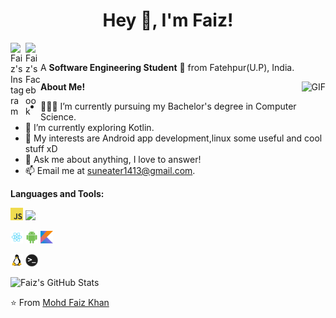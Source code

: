 
<div align="center">
<h1 title="hehehe"> Hey 👋, I'm Faiz!</h1>
</div>

<a href="https://www.instagram.com/mohd.fa1z.khan/?hl=en">
  <img align="left" alt="Faiz's Instagram" width="24px" src="https://cdn.jsdelivr.net/npm/simple-icons@v3/icons/instagram.svg" />
</a>
<a href="https://www.facebook.com/mohammedfaiz.khan.3551">
  <img align="left" alt="Faiz's Facebook" width="24px" src="https://cdn.jsdelivr.net/npm/simple-icons@v3/icons/facebook.svg" />
</a>

<br />

A **Software Engineering Student** 🚀 from Fatehpur(U.P), India.

  <img align="right" alt="GIF" src="https://i.pinimg.com/originals/e4/26/70/e426702edf874b181aced1e2fa5c6cde.gif" />

**About Me!**

- 👨🏽‍💻 I’m currently pursuing my Bachelor's degree in Computer Science.
- 🌱 I’m currently exploring Kotlin. 
- 🤔 My interests are Android app development,linux some useful and cool stuff xD
- 💬 Ask me about anything, I love to answer!
- 📫 Email me at [suneater1413@gmail.com](mailto:suneater1413@gmail.com).


**Languages and Tools:**  

<code><img height="20" src="https://raw.githubusercontent.com/github/explore/80688e429a7d4ef2fca1e82350fe8e3517d3494d/topics/javascript/javascript.png"></code>
<code><img height="20" src="https://raw.githubusercontent.com/flutter/website/master/src/_assets/image/flutter-lockup.png"></code>

<code><img height="20" src="https://raw.githubusercontent.com/github/explore/80688e429a7d4ef2fca1e82350fe8e3517d3494d/topics/react/react.png"></code>
<code><img height="20" src="https://raw.githubusercontent.com/github/explore/80688e429a7d4ef2fca1e82350fe8e3517d3494d/topics/android/android.png"></code>
<code><img height="20" src="https://raw.githubusercontent.com/github/explore/80688e429a7d4ef2fca1e82350fe8e3517d3494d/topics/kotlin/kotlin.png"></code>

<code><img height="20" src="https://raw.githubusercontent.com/github/explore/80688e429a7d4ef2fca1e82350fe8e3517d3494d/topics/linux/linux.png"></code>
<code><img height="20" src="https://raw.githubusercontent.com/github/explore/80688e429a7d4ef2fca1e82350fe8e3517d3494d/topics/terminal/terminal.png"></code>

<img src="https://github-readme-stats.vercel.app/api?username=mfaizk&show_icons=true&hide_border=true&count_private=true&theme=shades-of-purple&icon_color=fad000" alt="Faiz's GitHub Stats">

⭐️ From [Mohd Faiz Khan](https://github.com/mfaizk)

